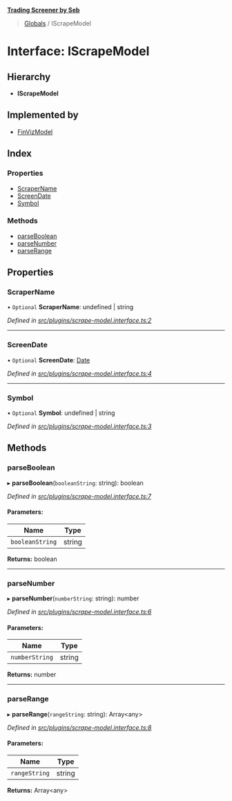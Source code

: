 **[Trading Screener by Seb](../README.md)**

> [Globals](../globals.md) / IScrapeModel

# Interface: IScrapeModel

## Hierarchy

* **IScrapeModel**

## Implemented by

* [FinVizModel](../classes/finvizmodel.md)

## Index

### Properties

* [ScraperName](iscrapemodel.md#scrapername)
* [ScreenDate](iscrapemodel.md#screendate)
* [Symbol](iscrapemodel.md#symbol)

### Methods

* [parseBoolean](iscrapemodel.md#parseboolean)
* [parseNumber](iscrapemodel.md#parsenumber)
* [parseRange](iscrapemodel.md#parserange)

## Properties

### ScraperName

• `Optional` **ScraperName**: undefined \| string

*Defined in [src/plugins/scrape-model.interface.ts:2](https://github.com/wiewiur667/TradingScreener/blob/0537031/src/plugins/scrape-model.interface.ts#L2)*

___

### ScreenDate

• `Optional` **ScreenDate**: [Date](../classes/finvizrating.md#date)

*Defined in [src/plugins/scrape-model.interface.ts:4](https://github.com/wiewiur667/TradingScreener/blob/0537031/src/plugins/scrape-model.interface.ts#L4)*

___

### Symbol

• `Optional` **Symbol**: undefined \| string

*Defined in [src/plugins/scrape-model.interface.ts:3](https://github.com/wiewiur667/TradingScreener/blob/0537031/src/plugins/scrape-model.interface.ts#L3)*

## Methods

### parseBoolean

▸ **parseBoolean**(`booleanString`: string): boolean

*Defined in [src/plugins/scrape-model.interface.ts:7](https://github.com/wiewiur667/TradingScreener/blob/0537031/src/plugins/scrape-model.interface.ts#L7)*

#### Parameters:

Name | Type |
------ | ------ |
`booleanString` | string |

**Returns:** boolean

___

### parseNumber

▸ **parseNumber**(`numberString`: string): number

*Defined in [src/plugins/scrape-model.interface.ts:6](https://github.com/wiewiur667/TradingScreener/blob/0537031/src/plugins/scrape-model.interface.ts#L6)*

#### Parameters:

Name | Type |
------ | ------ |
`numberString` | string |

**Returns:** number

___

### parseRange

▸ **parseRange**(`rangeString`: string): Array\<any>

*Defined in [src/plugins/scrape-model.interface.ts:8](https://github.com/wiewiur667/TradingScreener/blob/0537031/src/plugins/scrape-model.interface.ts#L8)*

#### Parameters:

Name | Type |
------ | ------ |
`rangeString` | string |

**Returns:** Array\<any>
